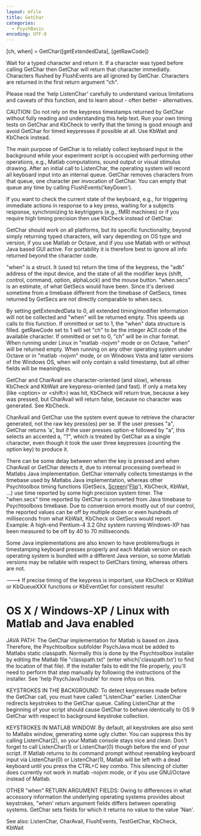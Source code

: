 ```yaml
---
layout: mfile
title: GetChar
categories:
  - PsychBasic
encoding: UTF-8
---
```


[ch, when] = GetChar([getExtendedData], [getRawCode])

Wait for a typed character and return it.  If a character was typed
before calling GetChar then GetChar will return that character immediatly.
Characters flushed by FlushEvents are all ignored by GetChar. Characters
are returned in the first return argument "ch".

Please read the 'help ListenChar' carefully to understand various
limitations and caveats of this function, and to learn about - often
better - alternatives.

CAUTION: Do not rely on the keypress timestamps returned by GetChar
without fully reading and understanding this help text. Run your own
timing tests on GetChar and KbCheck to verify that the timing is good
enough and avoid GetChar for timed keypresses if possible at all. Use
KbWait and KbCheck instead.

The main purpose of GetChar is to reliably collect keyboard input in the
background while your experiment script is occupied with performing other
operations, e.g., Matlab computations, sound output or visual stimulus
drawing. After an initial call to ListenChar, the operating system will
record all keyboard input into an internal queue. GetChar removes
characters from that queue, one character per invocation of GetChar. You
can empty that queue any time by calling FlushEvents('keyDown').

If you want to check the current state of the keyboard, e.g., for
triggering immediate actions in response to a key press, waiting for a
subjects response, synchronizing to keytriggers (e.g., fMRI machines) or
if you require high timing precision then use KbCheck instead of GetChar.

GetChar should work on all platforms, but its specific functionality,
beyond simply returning typed characters, will vary depending on OS type
and version, if you use Matlab or Octave, and if you use Matlab with or
without Java based GUI active. For portability it is therefore best to
ignore all info returned beyond the character code.

"when" is a struct. It (used to) return the time of the keypress, the "adb"
address of the input device, and the state of all the modifier keys
(shift, control, command, option, alphaLock) and the mouse button.
"when.secs" is an estimate, of what GetSecs would have been. Since it's
derived sometime from a timebase different from the timebase of GetSecs,
times returned by GetSecs are not directly comparable to when.secs.

By setting getExtendedData to 0, all extended timing/modifier information
will not be collected and "when" will be returned empty.  This speeds up
calls to this function. If ommitted or set to 1, the "when" data
structure is filled.  getRawCode set to 1 will set "ch" to be the integer
ACII code of the available character.  If ommitted or set to 0, "ch" will
be in char format. When running under Linux in "matlab -nojvm" mode or on
Octave, "when" will be returned empty. When running on any other
operating system under Octave or in "matlab -nojvm" mode, or on Windows
Vista and later versions of the Windows OS, when will only contain a
valid timestamp, but all other fields will be meaningless.

GetChar and CharAvail are character-oriented (and slow), whereas KbCheck
and KbWait are keypress-oriented (and fast). If only a meta key (like
\<option\> or \<shift\>) was hit, KbCheck will return true, because a key was
pressed, but CharAvail will return false, because no character was
generated. See KbCheck.

CharAvail and GetChar use the system event queue to retrieve the character
generated, not the raw key press(es) per se. If the user presses "a",
GetChar returns 'a', but if the user presses option-e followed by "a",
this selects an accented a, "?", which is treated by GetChar as a single
character, even though it took the user three keypresses (counting the
option key) to produce it.

There can be some delay between when the key is pressed and when CharAvail
or GetChar detects it, due to internal processing overhead in Matlabs Java
implementation. GetChar internally collects timestamps in the timebase
used by Matlabs Java implementation, whereas other Psychtoolbox timing functions
(GetSecs, [Screen](/docs/Screen)('[Flip](/docs/Flip)'), KbCheck, KbWait, ...) use time reported by some
high precision system timer. The "when.secs" time reported by GetChar is
converted from Java timebase to Psychtoolboxs timebase. Due to conversion
errors mostly out of our control, the reported values can be off by
multiple dozen or even hundreds of milliseconds from what KbWait, KbCheck
or GetSecs would report. Example: A high-end Pentium-4 3.2 Ghz system
running Windows-XP has been measured to be off by 40 to 70 milliseconds.

Some Java implementations are also known to have problems/bugs in
timestamping keyboard presses properly and each Matlab version on each
operating system is bundled with a different Java version, so some Matlab
versions may be reliable with respect to GetChars timing, whereas others
are not.

---\> If precise timing of the keypress is important, use KbCheck or
KbWait or KbQueueXXX functions or KbEventGet for consistent results!

# OS X / Windows-XP / Linux with Matlab and Java enabled

JAVA PATH: The GetChar implementation for Matlab is based on Java.
Therefore, the Psychtoolbox subfolder PsychJava must be added to Matlabs
static classpath. Normally this is done by the Psychtoolbox installer by
editing the Matlab file "classpath.txt" (enter which('classpath.txt') to
find the location of that file). If the installer fails to edit the file
properly, you'll need to perform that step manually by following the
instructions of the installer. See 'help PsychJavaTrouble' for more infos
on this.

KEYSTROKES IN THE BACKGROUND: To detect keypresses made before the
GetChar call, you must have called "ListenChar" earlier.  ListenChar
redirects keystrokes to the GetChar queue. Calling ListenChar at the
beginning of your script should cause GetChar to behave identically
to OS 9 GetChar with respect to background keystroke collection.

KEYSTROKES IN MATLAB WINDOW: By default, all keystrokes are also sent to
Matlabs window, generating some ugly clutter. You can suppress this by
calling ListenChar(2), so your Matlab console stays nice and clean. Don't
forget to call ListenChar(1) or ListenChar(0) though before the end of
your script. If Matlab returns to its command prompt without reenabling
keyboard input via ListenChar(0) or ListenChar(1), Matlab will be left
with a dead keyboard until you press the CTRL+C key combo. This silencing
of clutter does currently not work in matlab -nojvm mode, or if you use
GNU/Octave instead of Matlab.

OTHER "when" RETURN ARGUMENT FIELDS: Owing to differences in what
accessory information the underlying operating systems provides about
keystrokes, "when' return argument fields differs between operating systems.
GetChar sets fields for which it returns no value to the value 'Nan'.

See also: ListenChar, CharAvail, FlushEvents, TestGetChar, KbCheck,
KbWait